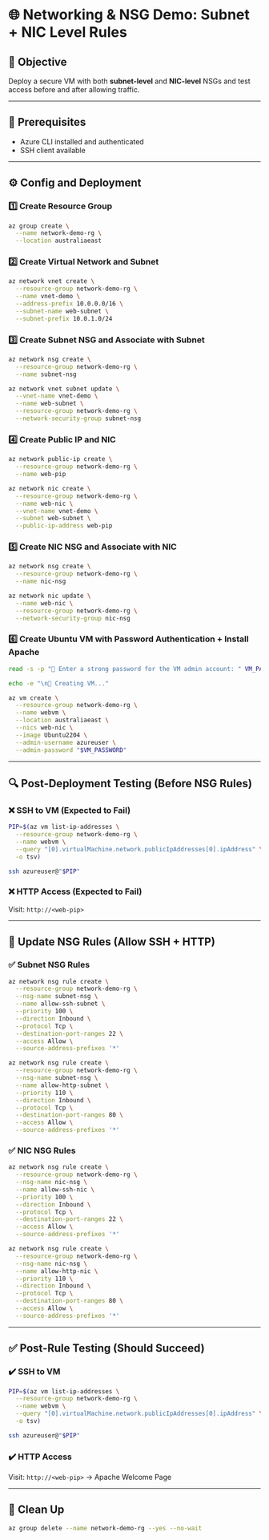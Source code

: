 # 🌐 Networking & NSG Demo: Subnet + NIC Level Rules

## 🎯 Objective

Deploy a secure VM with both **subnet-level** and **NIC-level** NSGs and test access before and after allowing traffic.

---

## 🧭 Prerequisites

- Azure CLI installed and authenticated
- SSH client available

---

## ⚙️ Config and Deployment

### 1️⃣ Create Resource Group

```bash
az group create \
  --name network-demo-rg \
  --location australiaeast
```

### 2️⃣ Create Virtual Network and Subnet

```bash
az network vnet create \
  --resource-group network-demo-rg \
  --name vnet-demo \
  --address-prefix 10.0.0.0/16 \
  --subnet-name web-subnet \
  --subnet-prefix 10.0.1.0/24
```

### 3️⃣ Create Subnet NSG and Associate with Subnet

```bash
az network nsg create \
  --resource-group network-demo-rg \
  --name subnet-nsg

az network vnet subnet update \
  --vnet-name vnet-demo \
  --name web-subnet \
  --resource-group network-demo-rg \
  --network-security-group subnet-nsg
```

### 4️⃣ Create Public IP and NIC

```bash
az network public-ip create \
  --resource-group network-demo-rg \
  --name web-pip

az network nic create \
  --resource-group network-demo-rg \
  --name web-nic \
  --vnet-name vnet-demo \
  --subnet web-subnet \
  --public-ip-address web-pip
```

### 5️⃣ Create NIC NSG and Associate with NIC

```bash
az network nsg create \
  --resource-group network-demo-rg \
  --name nic-nsg

az network nic update \
  --name web-nic \
  --resource-group network-demo-rg \
  --network-security-group nic-nsg
```

### 6️⃣ Create Ubuntu VM with Password Authentication + Install Apache

```bash
read -s -p "🔑 Enter a strong password for the VM admin account: " VM_PASSWORD

echo -e "\n🚀 Creating VM..."

az vm create \
  --resource-group network-demo-rg \
  --name webvm \
  --location australiaeast \
  --nics web-nic \
  --image Ubuntu2204 \
  --admin-username azureuser \
  --admin-password "$VM_PASSWORD"
```

---

## 🔍 Post-Deployment Testing (Before NSG Rules)

### ❌ SSH to VM (Expected to Fail)

```bash
PIP=$(az vm list-ip-addresses \
  --resource-group network-demo-rg \
  --name webvm \
  --query "[0].virtualMachine.network.publicIpAddresses[0].ipAddress" \
  -o tsv)

ssh azureuser@"$PIP"
```

### ❌ HTTP Access (Expected to Fail)

Visit: `http://<web-pip>`

---

## 🔧 Update NSG Rules (Allow SSH + HTTP)

### ✅ Subnet NSG Rules

```bash
az network nsg rule create \
  --resource-group network-demo-rg \
  --nsg-name subnet-nsg \
  --name allow-ssh-subnet \
  --priority 100 \
  --direction Inbound \
  --protocol Tcp \
  --destination-port-ranges 22 \
  --access Allow \
  --source-address-prefixes '*'

az network nsg rule create \
  --resource-group network-demo-rg \
  --nsg-name subnet-nsg \
  --name allow-http-subnet \
  --priority 110 \
  --direction Inbound \
  --protocol Tcp \
  --destination-port-ranges 80 \
  --access Allow \
  --source-address-prefixes '*'
```

### ✅ NIC NSG Rules

```bash
az network nsg rule create \
  --resource-group network-demo-rg \
  --nsg-name nic-nsg \
  --name allow-ssh-nic \
  --priority 100 \
  --direction Inbound \
  --protocol Tcp \
  --destination-port-ranges 22 \
  --access Allow \
  --source-address-prefixes '*'

az network nsg rule create \
  --resource-group network-demo-rg \
  --nsg-name nic-nsg \
  --name allow-http-nic \
  --priority 110 \
  --direction Inbound \
  --protocol Tcp \
  --destination-port-ranges 80 \
  --access Allow \
  --source-address-prefixes '*'
```

---

## ✅ Post-Rule Testing (Should Succeed)

### ✔️ SSH to VM

```bash
PIP=$(az vm list-ip-addresses \
  --resource-group network-demo-rg \
  --name webvm \
  --query "[0].virtualMachine.network.publicIpAddresses[0].ipAddress" \
  -o tsv)

ssh azureuser@"$PIP"
```

### ✔️ HTTP Access

Visit: `http://<web-pip>` → Apache Welcome Page

---

## 🧼 Clean Up

```bash
az group delete --name network-demo-rg --yes --no-wait
```

